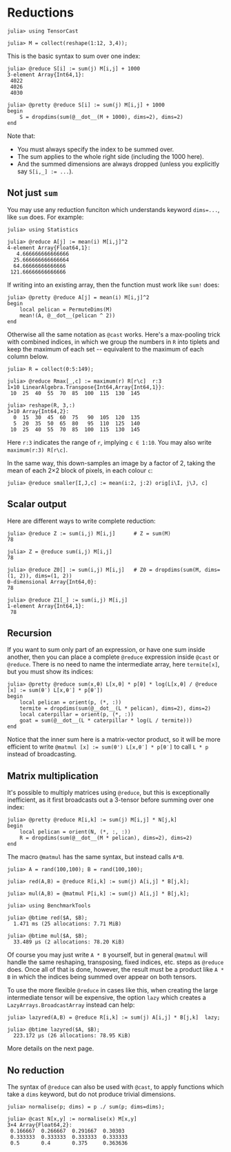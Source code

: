 # Reductions

```jldoctest mylabel
julia> using TensorCast

julia> M = collect(reshape(1:12, 3,4));
```

This is the basic syntax to sum over one index:

```jldoctest mylabel; filter = r"begin\n.*\nend"
julia> @reduce S[i] := sum(j) M[i,j] + 1000
3-element Array{Int64,1}:
 4022
 4026
 4030

julia> @pretty @reduce S[i] := sum(j) M[i,j] + 1000
begin
    S = dropdims(sum(@__dot__(M + 1000), dims=2), dims=2)
end
```

Note that:
* You must always specify the index to be summed over. 
* The sum applies to the whole right side (including the 1000 here). 
* And the summed dimensions are always dropped (unless you explicitly say `S[i,_] := ...`).

## Not just `sum`

You may use any reduction funciton which understands keyword `dims=...`, like `sum` does. 
For example:

```jldoctest mylabel
julia> using Statistics

julia> @reduce A[j] := mean(i) M[i,j]^2
4-element Array{Float64,1}:
   4.666666666666666
  25.666666666666664
  64.66666666666666 
 121.66666666666666 
```

If writing into an existing array, then the function must work like `sum!` does:

```julia-repl
julia> @pretty @reduce A[j] = mean(i) M[i,j]^2
begin
    local pelican = PermuteDims(M)
    mean!(A, @__dot__(pelican ^ 2))
end
```

Otherwise all the same notation as `@cast` works. 
Here's a max-pooling trick with combined indices, in which we group the numbers in `R` into tiplets
and keep the maximum of each set -- equivalent to the maximum of each column below.  

```jldoctest mylabel
julia> R = collect(0:5:149);

julia> @reduce Rmax[_,c] := maximum(r) R[r\c]  r:3
1×10 LinearAlgebra.Transpose{Int64,Array{Int64,1}}:
 10  25  40  55  70  85  100  115  130  145

julia> reshape(R, 3,:)
3×10 Array{Int64,2}:
  0  15  30  45  60  75   90  105  120  135
  5  20  35  50  65  80   95  110  125  140
 10  25  40  55  70  85  100  115  130  145
```

Here `r:3` indicates the range of `r`, implying `c ∈ 1:10`. 
You may also write `maximum(r:3) R[r\c]`. 

In the same way, this down-samples an image by a factor of 2, 
taking the mean of each 2×2 block of pixels, in each colour `c`:

```julia-repl
julia> @reduce smaller[I,J,c] := mean(i:2, j:2) orig[i\I, j\J, c]
```

## Scalar output

Here are different ways to write complete reduction:

```jldoctest mylabel
julia> @reduce Z := sum(i,j) M[i,j]      # Z = sum(M)
78

julia> Z = @reduce sum(i,j) M[i,j]
78

julia> @reduce Z0[] := sum(i,j) M[i,j]   # Z0 = dropdims(sum(M, dims=(1, 2)), dims=(1, 2))
0-dimensional Array{Int64,0}:
78

julia> @reduce Z1[_] := sum(i,j) M[i,j]
1-element Array{Int64,1}:
 78
```

## Recursion

If you want to sum only part of an expression, or have one sum inside another, 
then you can place a complete `@reduce` expression inside `@cast` or `@reduce`.
There is no need to name the intermediate array, here `termite[x]`, but you must show its indices:

```julia-repl
julia> @pretty @reduce sum(x,θ) L[x,θ] * p[θ] * log(L[x,θ] / @reduce [x] := sum(θ′) L[x,θ′] * p[θ′])
begin
    local pelican = orient(p, (*, :))
    termite = dropdims(sum(@__dot__(L * pelican), dims=2), dims=2)
    local caterpillar = orient(p, (*, :))
    goat = sum(@__dot__(L * caterpillar * log(L / termite)))
end
```

Notice that the inner sum here is a matrix-vector product, so it will be more efficient to 
write `@matmul [x] := sum(θ') L[x,θ′] * p[θ′]` to call `L * p` instead of broadcasting. 

## Matrix multiplication

It's possible to multiply matrices using `@reduce`, 
but this is exceptionally inefficient, as it first broadcasts out a 3-tensor 
before summing over one index:

```julia-repl
julia> @pretty @reduce R[i,k] := sum(j) M[i,j] * N[j,k]
begin
    local pelican = orient(N, (*, :, :))
    R = dropdims(sum(@__dot__(M * pelican), dims=2), dims=2)
end
```

The macro `@matmul` has the same syntax, but instead calls `A*B`. 

```jldoctest mylabel; filter = r"[0-9\.]+ .s \(.*\)"
julia> A = rand(100,100); B = rand(100,100);

julia> red(A,B) = @reduce R[i,k] := sum(j) A[i,j] * B[j,k];

julia> mul(A,B) = @matmul P[i,k] := sum(j) A[i,j] * B[j,k];

julia> using BenchmarkTools

julia> @btime red($A, $B);
  1.471 ms (25 allocations: 7.71 MiB)

julia> @btime mul($A, $B);
  33.489 μs (2 allocations: 78.20 KiB)
```

Of course you may just write `A * B` yourself, but in general `@matmul` will handle the same 
reshaping, transposing, fixed indices, etc. steps as `@reduce` does. 
Once all of that is done, however, the result must be a product like `A * B` in which the indices
being summed over appear on both tensors. 
<!-- If there are more than two factors,
then multiplication proceeds from the left, `(A * B) * C`. 
But that has bugs! -->

To use the more flexible `@reduce` in cases like this, 
when creating the large intermediate tensor will be expensive,
the option `lazy` which creates a `LazyArrays.BroadcastArray` instead can help: 

```julia-repl
julia> lazyred(A,B) = @reduce R[i,k] := sum(j) A[i,j] * B[j,k]  lazy;

julia> @btime lazyred($A, $B);
  223.172 μs (26 allocations: 78.95 KiB) 
```

More details on the next page. 

## No reduction

The syntax of `@reduce` can also be used with `@cast`, to apply functions which 
take a `dims` keyword, but do not produce trivial dimensions. 

```jldoctest mylabel
julia> normalise(p; dims) = p ./ sum(p; dims=dims);

julia> @cast N[x,y] := normalise(x) M[x,y]
3×4 Array{Float64,2}:
 0.166667  0.266667  0.291667  0.30303
 0.333333  0.333333  0.333333  0.333333
 0.5       0.4       0.375     0.363636
```
